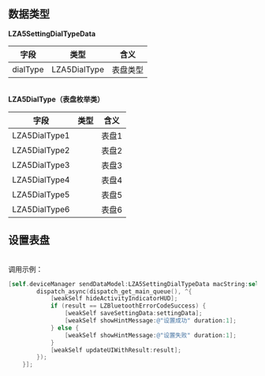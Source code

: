 <a name="oNn1j"></a>
## 数据类型
**LZA5SettingDialTypeData**

| 字段 | 类型 | 含义 |
| --- | --- | --- |
| dialType | LZA5DialType | 表盘类型 |


<br />**LZA5DialType（表盘枚举类）**<br />

| 字段 | 类型 | 含义 |
| --- | --- | --- |
| LZA5DialType1 |  | 表盘1 |
| LZA5DialType2 |  | 表盘2 |
| LZA5DialType3 |  | 表盘3 |
| LZA5DialType4 |  | 表盘4 |
| LZA5DialType5 |  | 表盘5 |
| LZA5DialType6 |  | 表盘6 |



<a name="NCJAa"></a>
## 设置表盘

<br />调用示例：
```objectivec
[self.deviceManager sendDataModel:LZA5SettingDialTypeData macString:self.device.mac completion:^(LZBluetoothErrorCode result, id resp) {
        dispatch_async(dispatch_get_main_queue(), ^{
            [weakSelf hideActivityIndicatorHUD];
            if (result == LZBluetoothErrorCodeSuccess) {
                [weakSelf saveSettingData:settingData];
                [weakSelf showHintMessage:@"设置成功" duration:1];
            } else {
                [weakSelf showHintMessage:@"设置失败" duration:1];
            }
            [weakSelf updateUIWithResult:result];
        });
    }];
```




